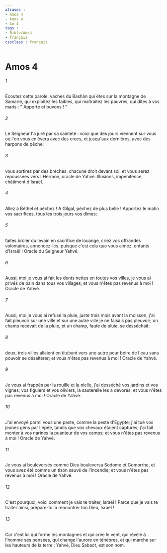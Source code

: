 ```yaml
---
aliases : 
- Amos 4
- Amos 4
- Am 4
tags : 
- Bible/Am/4
- français
cssclass : français
---
```


# Amos 4

###### 1
Écoutez cette parole, vaches du Bashân qui êtes sur la montagne de Samarie, qui exploitez les faibles, qui maltraitez les pauvres, qui dites à vos maris : " Apporte et buvons ! " 
###### 2
Le Seigneur l'a juré par sa sainteté : voici que des jours viennent sur vous où l'on vous enlèvera avec des crocs, et jusqu'aux dernières, avec des harpons de pêche; 
###### 3
vous sortirez par des brèches, chacune droit devant soi, et vous serez repoussées vers l'Hermon, oracle de Yahvé. Illusions, impénitence, châtiment d'Israël. 
###### 4
Allez à Béthel et péchez ! A Gilgal, péchez de plus belle ! Apportez le matin vos sacrifices, tous les trois jours vos dîmes; 
###### 5
faites brûler du levain en sacrifice de louange, criez vos offrandes volontaires, annoncez-les, puisque c'est cela que vous aimez, enfants d'Israël ! Oracle du Seigneur Yahvé. 
###### 6
Aussi, moi je vous ai fait les dents nettes en toutes vos villes, je vous ai privés de pain dans tous vos villages; et vous n'êtes pas revenus à moi ! Oracle de Yahvé. 
###### 7
Aussi, moi je vous ai refusé la pluie, juste trois mois avant la moisson; j'ai fait pleuvoir sur une ville et sur une autre ville je ne faisais pas pleuvoir; un champ recevait de la pluie, et un champ, faute de pluie, se desséchait; 
###### 8
deux, trois villes allaient en titubant vers une autre pour boire de l'eau sans pouvoir se désaltérer; et vous n'êtes pas revenus à moi ! Oracle de Yahvé. 
###### 9
Je vous ai frappés par la rouille et la nielle, j'ai desséché vos jardins et vos vignes; vos figuiers et vos oliviers, la sauterelle les a dévorés; et vous n'êtes pas revenus à moi ! Oracle de Yahvé. 
###### 10
J'ai envoyé parmi vous une peste, comme la peste d'Égypte; j'ai tué vos jeunes gens par l'épée, tandis que vos chevaux étaient capturés; j'ai fait monter à vos narines la puanteur de vos camps; et vous n'êtes pas revenus à moi ! Oracle de Yahvé. 
###### 11
Je vous ai bouleversés comme Dieu bouleversa Sodome et Gomorrhe, et vous avez été comme un tison sauvé de l'incendie; et vous n'êtes pas revenus à moi ! Oracle de Yahvé. 
###### 12
C'est pourquoi, voici comment je vais te traiter, Israël ! Parce que je vais te traiter ainsi, prépare-toi à rencontrer ton Dieu, Israël ! 
###### 13
Car c'est lui qui forme les montagnes et qui crée le vent, qui révèle à l'homme ses pensées, qui change l'aurore en ténèbres, et qui marche sur les hauteurs de la terre : Yahvé, Dieu Sabaot, est son nom. 
